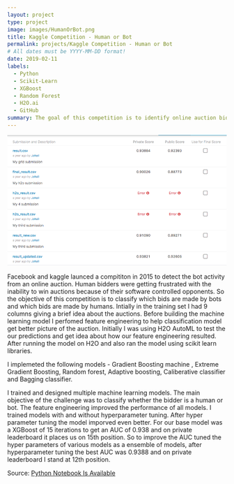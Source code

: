```yaml
---
layout: project
type: project
image: images/HumanOrBot.png
title: Kaggle Competition - Human or Bot
permalink: projects/Kaggle Competition - Human or Bot
# All dates must be YYYY-MM-DD format!
date: 2019-02-11
labels:
  - Python
  - Scikit-Learn
  - XGBoost
  - Random Forest
  - H2O.ai
  - GitHub
summary: The goal of this competition is to identify online auction bids that are placed by "bots", helping the site owners easily flag these users for removal from their site to prevent unfair auction activity. 
---
```


<img class="ui image" src="../images/Kaggle.png">

Facebook and kaggle launced a compititon in 2015 to detect the bot activity from an online auction. Human bidders were getting frustrated with the inability to win auctions because of their software controlled opponents. So the objective of this competition is to classify which bids are made by bots and which bids are made by humans. Intially in the training set I had 9 columns giving a brief idea about the auctions. Before building the machine learning model I perfomed feature engineering to help classification model get better picture of the auction. Initially I was using H2O AutoML to test the our predictions and get idea about how our feature engineering resulted. After running the model on H2O and also ran the model using scikit learn libraries.

I implemeted the following models - Gradient Boosting machine , Extreme Gradient Boosting, Random forest, Adaptive boosting, Caliberative classifier and Bagging classifier.

I trained and designed multiple machine learning models. The main objective of the challenge was to classify whether the bidder is a human or bot. The feature engineering improved the performance of all models. I trained models with and without hyperparameter tuning. After hyper parameter tuning the model imporved even better. For our base model was a XGBoost of 15 iterations to get an AUC of 0.938 and on private leaderboard it places us on 15th position. So to improve the AUC tuned the hyper parameters of various models as a ensemble of models, after hyperparameter tuning the best AUC was 0.9388 and on private leaderboard I stand at 12th position.

Source: <a href="https://github.com/johailsherieff/Facebook_IV_Human_or_Bot-Kaggle_Competition/Assignment_2_HumanVsBot_Kaggle.ipynb"><i class="large github icon "></i>Python Notebook Is Available</a>

